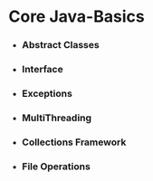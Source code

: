 # Core Java-Basics
- ### Abstract Classes
- ### Interface 
- ### Exceptions
- ### MultiThreading
- ### Collections Framework
- ### File Operations
